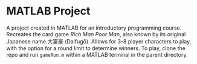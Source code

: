 # MATLAB Project
A project created in MATLAB for an introductory programming course. Recreates the card game *Rich Man Poor Man*, also known by its original Japanese name 大富豪 (Daifugō). Allows for 3-8 player characters to play, with the option for a round limit to determine winners. To play, clone the repo and run `gameRun.m` within a MATLAB terminal in the parent directory.
